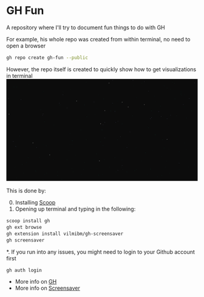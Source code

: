 # GH Fun
A repository where I'll try to document fun things to do with GH

For example, his whole repo was created from within terminal, no need to open a browser

```sh
gh repo create gh-fun --public
```

However, the repo itself is created to quickly show how to get visualizations in terminal
![picture of a visualization, except that it should be moving](image.png)

This is done by:

0. Installing [Scoop]
1. Opening up terminal and typing in the following:

```sh
scoop install gh
gh ext browse
gh extension install vilmibm/gh-screensaver
gh screensaver
```

*. If you run into any issues, you might need to login to your Github account first

```sh
gh auth login
```

- More info on [GH]
- More info on [Screensaver]

[Scoop]: https://scoop.sh/
[GH]: https://cli.github.com/manual/
[Screensaver]: https://github.com/vilmibm/gh-screensaver
